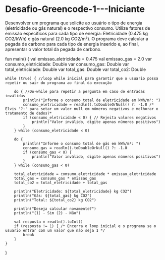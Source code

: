 # Desafio-Greencode-1---Iniciante

Desenvolver um programa que solicite ao usuário o tipo de energia (eletricidade ou gás natural) e o respectivo consumo. Utilize fatores de emissão específicos para cada tipo de energia: Eletricidade (0.475 kg CO2/kWh) e gás natural (2.0 kg CO2/m³). O programa deve calcular a pegada de carbono para cada tipo de energia inserido e, ao final, apresentar o valor total da pegada de carbono.


fun main() {
    val emissao_eletricidade = 0.475
    val emissao_gas = 2.0
    var consumo_eletricidade: Double
    var consumo_gas: Double
    var total_eletricidade: Double
    var total_gas: Double
    var total_co2: Double

    while (true) { //loop while inicial para garantir que o usuario possa repetir ou sair do programa ao final da execução

        do { //Do-while para repetir a pergunta em caso de entradas inválidas
            println("Informe o consumo total de eletricidade em kWh/m³: ")
            consumo_eletricidade = readln().toDoubleOrNull() ?: -1.0 /* Elvis '?:' para setar um valor null em números negativos e melhorar o tratamento de dados?*
            if (consumo_eletricidade < 0) { // Rejeita valores negativos
                println("Valor inválido, digite apenas números positivos")
            }
        } while (consumo_eletricidade < 0)

        do { 
            println("Informe o consumo total de gás em kWh/m³: ")
            consumo_gas = readln().toDoubleOrNull() ?: -1.0
            if (consumo_gas < 0) {
                println("Valor inválido, digite apenas números positivos")
            }
        } while (consumo_gas < 0)

        total_eletricidade = consumo_eletricidade * emissao_eletricidade
        total_gas = consumo_gas * emissao_gas
        total_co2 = total_eletricidade + total_gas

        println("Eletricidade: ${total_eletricidade} kg CO2")
        println("Gás: ${total_gas} kg CO2")
        println("Total: ${total_co2} kg CO2")

        println("Deseja calcular novamente?")
        println("(1) - Sim (2) - Não")

        val resposta = readln().toInt()
        if (resposta != 1) { /* Encerra o loop inicial e o programa se o usuario entrar com um valor que não seja 1 */
            break
        }
    }
}

